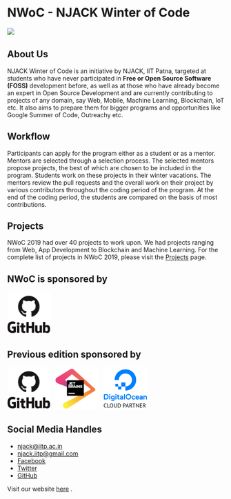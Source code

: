 <h1> NWoC - NJACK Winter of Code</h1>
<img src="nwocLogo.jpg"/>

<h2>About Us</h2>
<p>NJACK Winter of Code is an initiative by NJACK, IIT Patna, targeted at students who have never participated in <b>Free or Open Source Software (FOSS)</b> development before, as well as at those who have already become an expert in Open Source Development and are currently contributing to projects of any domain, say Web, Mobile, Machine Learning, Blockchain, IoT etc. It also aims to prepare them for bigger programs and opportunities like Google Summer of Code, Outreachy etc.</p>

<h2>Workflow</h2>
<p>Participants can apply for the program either as a student or as a mentor. Mentors are selected through a selection process. The selected mentors propose projects, the best of which are chosen to be included in the program. Students work on these projects in their winter vacations. The mentors review the pull requests and the overall work on their project by various contributors throughout the coding period of the program. At the end of the coding period, the students are compared on the basis of most contributions.</p>

<h2>Projects</h2>
<p>NWoC 2019 had over 40 projects to work upon. We had projects ranging from Web, App Development to Blockchain and Machine Learning. For the complete list of projects in NWoC 2019, please visit the <a href="/projects.html">Projects</a> page.</p>

<h2>NWoC is sponsored by</h2>
<a href="https://www.github.com/" target="_blank"><img class="nwoc-current-sponsors" src="./images/GitHub_Logo_custom.png" style="width:100px;height:100px;" /></a>

<h2>Previous edition sponsored by</h2>
<a href="https://www.github.com/" target="_blank"><img class="nwoc-current-sponsors" src="./images/GitHub_Logo_custom.png"style="width:100px;height:100px;" /></a>&nbsp;&nbsp;
<a href="https://www.jetbrains.com/" target="_blank"><img class="nwoc-current-sponsors" src="./images/jetbrains-variant-1.png"style="width:100px;height:100px;" /></a>&nbsp;&nbsp;
<a href="https://www.digitalocean.com/" target="_blank"><img class="nwoc-current-sponsors" src="./images/DO_Logo_Vertical_Blue.png" style="width:100px;height:100px;"/></a>

<h2>Social Media Handles</h2>
<ul>
    <li><a href="mailto:njack@iitp.ac.in?subject=[NWoC]" target="_blank">njack@iitp.ac.in</i></a></li>
    <li><a href="mailto:njack.iitp@gmail.com?subject=[NWoC]" target="_blank">njack.iitp@gmail.com</a></li>
    <li><a href="https://www.facebook.com/njack.iitp/" target="_blank">Facebook</a></li>
    <li><a href="https://twitter.com/njackiitp" target="_blank">Twitter</a></li>
    <li><a href="https://github.com/Njack-IITP/" target="_blank">GitHub</a></li>
</ul>


Visit our website <a href="https://njackwinterofcode.github.io/">here</a> .
